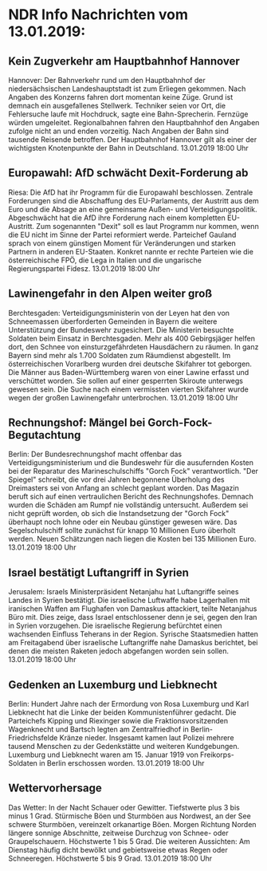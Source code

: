 # NDR Info Nachrichten vom 13.01.2019:


## Kein Zugverkehr am Hauptbahnhof Hannover
Hannover: Der Bahnverkehr rund um den Hauptbahnhof der niedersächsischen Landeshauptstadt ist zum Erliegen gekommen. Nach Angaben des Konzerns fahren dort momentan keine Züge. Grund ist demnach ein ausgefallenes Stellwerk. Techniker seien vor Ort, die Fehlersuche laufe mit Hochdruck, sagte eine Bahn-Sprecherin. Fernzüge würden umgeleitet. Regionalbahnen fahren den Hauptbahnhof den Angaben zufolge nicht an und enden vorzeitig. Nach Angaben der Bahn sind tausende Reisende betroffen. Der Hauptbahnhof Hannover gilt als einer der wichtigsten Knotenpunkte der Bahn in Deutschland. 13.01.2019 18:00 Uhr 

## Europawahl: AfD schwächt Dexit-Forderung ab
Riesa: Die AfD hat ihr Programm für die Europawahl beschlossen. Zentrale Forderungen sind die Abschaffung des EU-Parlaments, der Austritt aus dem Euro und die Absage an eine gemeinsame Außen- und Verteidigungspolitik. Abgeschwächt hat die AfD ihre Forderung nach einem kompletten EU-Austritt. Zum sogenannten "Dexit" soll es laut Programm nur kommen, wenn die EU nicht im Sinne der Partei reformiert werde. Parteichef Gauland sprach von einem günstigen Moment für Veränderungen und starken Partnern in anderen EU-Staaten. Konkret nannte er rechte Parteien wie die österreichische FPÖ, die Lega in Italien und die ungarische Regierungspartei Fidesz. 13.01.2019 18:00 Uhr 

## Lawinengefahr in den Alpen weiter groß
Berchtesgaden: 	Verteidigungsministerin von der Leyen hat den von Schneemassen überforderten Gemeinden in Bayern die weitere Unterstützung der Bundeswehr zugesichert. Die Ministerin besuchte Soldaten beim Einsatz in Berchtesgaden. Mehr als 400 Gebirgsjäger helfen dort, den Schnee von einsturzgefährdeten Hausdächern zu räumen. In ganz Bayern sind mehr als 1.700 Soldaten zum Räumdienst abgestellt. Im österreichischen Vorarlberg wurden drei deutsche Skifahrer tot geborgen. Die Männer aus Baden-Württemberg waren von einer Lawine erfasst und verschüttet worden. Sie sollen auf einer gesperrten Skiroute unterwegs gewesen sein. Die Suche nach einem vermissten vierten Skifahrer wurde wegen der großen Lawinengefahr unterbrochen. 13.01.2019 18:00 Uhr 

## Rechnungshof: Mängel bei Gorch-Fock-Begutachtung
Berlin: Der Bundesrechnungshof macht offenbar das Verteidigungsministerium und die Bundeswehr für die ausufernden Kosten bei der Reparatur des Marineschulschiffs "Gorch Fock" verantwortlich. "Der Spiegel" schreibt, die vor drei Jahren begonnene Überholung des Dreimasters sei von Anfang an schlecht geplant worden. Das Magazin beruft sich auf einen vertraulichen Bericht des Rechnungshofes. Demnach wurden die Schäden am Rumpf nie vollständig untersucht. Außerdem sei nicht geprüft worden, ob sich die Instandsetzung der "Gorch Fock" überhaupt noch lohne oder ein Neubau günstiger gewesen wäre. Das Segelschulschiff sollte zunächst für knapp 10 Millionen Euro überholt werden. Neuen Schätzungen nach liegen die Kosten bei 135 Millionen Euro. 13.01.2019 18:00 Uhr 

## Israel bestätigt Luftangriff in Syrien
Jerusalem: Israels Ministerpräsident Netanjahu hat Luftangriffe seines Landes in Syrien bestätigt. Die israelische Luftwaffe habe Lagerhallen mit iranischen Waffen am Flughafen von Damaskus attackiert, teilte Netanjahus Büro mit. Dies zeige, dass Israel entschlossener denn je sei, gegen den Iran in Syrien vorzugehen. Die israelische Regierung befürchtet einen wachsenden Einfluss Teherans in der Region. Syrische Staatsmedien hatten am Freitagabend über israelische Luftangriffe nahe Damaskus berichtet, bei denen die meisten Raketen jedoch abgefangen worden sein sollen. 13.01.2019 18:00 Uhr 

## Gedenken an Luxemburg und Liebknecht
Berlin: Hundert Jahre nach der Ermordung von Rosa Luxemburg und Karl Liebknecht hat die Linke der beiden Kommunistenführer gedacht. Die Parteichefs Kipping und Riexinger sowie die Fraktionsvorsitzenden Wagenknecht und Bartsch legten am Zentralfriedhof in Berlin-Friedrichsfelde Kränze nieder. Insgesamt kamen laut Polizei mehrere tausend Menschen zu der Gedenkstätte und weiteren Kundgebungen. Luxemburg und Liebknecht waren am 15. Januar 1919 von Freikorps-Soldaten in Berlin erschossen worden. 13.01.2019 18:00 Uhr 

## Wettervorhersage
Das Wetter: In der Nacht Schauer oder Gewitter. Tiefstwerte plus 3 bis minus 1 Grad. Stürmische Böen und Sturmböen aus Nordwest, an der See schwere Sturmböen, vereinzelt orkanartige Böen. Morgen Richtung Norden längere sonnige Abschnitte, zeitweise Durchzug von Schnee- oder Graupelschauern. Höchstwerte 1 bis 5 Grad. Die weiteren Aussichten: Am Dienstag häufig dicht bewölkt und gebietsweise etwas Regen oder Schneeregen. Höchstwerte 5 bis 9 Grad. 13.01.2019 18:00 Uhr 
